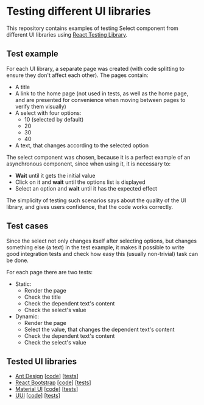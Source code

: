 # Testing different UI libraries

This repository contains examples of testing Select component from different UI libraries using [React Testing Library](https://testing-library.com/docs/react-testing-library/intro/).

## Test example

For each UI library, a separate page was created (with code splitting to ensure they don't affect each other). The pages contain:

- A title
- A link to the home page (not used in tests, as well as the home page, and are presented for convenience when moving between pages to verify them visually)
- A select with four options:
  - 10 (selected by default)
  - 20
  - 30
  - 40
- A text, that changes according to the selected option

The select component was chosen, because it is a perfect example of an asynchronous component, since when using it, it is necessary to:

- **Wait** until it gets the initial value
- Click on it and **wait** until the options list is displayed
- Select an option and **wait** until it has the expected effect

The simplicity of testing such scenarios says about the quality of the UI library, and gives users confidence, that the code works correctly.

## Test cases

Since the select not only changes itself after selecting options, but changes something else (a text) in the test example, it makes it possible to write good integration tests and check how easy this (usually non-trivial) task can be done.

For each page there are two tests:

- Static:
  - Render the page
  - Check the title
  - Check the dependent text's content
  - Check the select's value
- Dynamic:
  - Render the page
  - Select the value, that changes the dependent text's content
  - Check the dependent text's content
  - Check the select's value

## Tested UI libraries

- [Ant Design](https://ant.design/) [[code](./src/pages/ant-design.tsx)] [[tests](./src/pages/ant-design.test.tsx)]
- [React Bootstrap](https://react-bootstrap.github.io/) [[code](./src/pages/bootstrap.tsx)] [[tests](./src/pages/bootstrap.test.tsx)]
- [Material UI](https://mui.com/) [[code](./src/pages/material-ui.tsx)] [[tests](./src/pages/material-ui.test.tsx)]
- [UUI](https://uui.epam.com/) [[code](./src/pages/uui.tsx)] [[tests](./src/pages/uui.test.tsx)]
